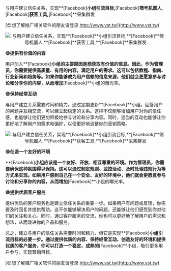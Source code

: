与用户建立信任关系，实现**[Facebook]**小组引流目标,**[Facebook]**筛号机器人,**[Facebook]**获客工具,**[Facebook]**采集群发

[😍想了解推广相关软件的朋友请登录 http://www.vst.tw](http://www.vst.tw)

 <center><img src="https://vst.tw/MP4/tuiguang/png/0.png" alt="与用户建立信任关系，实现**[Facebook]**小组引流目标,**[Facebook]**筛号机器人,**[Facebook]**获客工具,**[Facebook]**采集群发"></center>

**😄提供有价值的内容**

用户加入**[Facebook]**小组的主要原因是想获取有价值的信息。因此，作为管理员，你需要提供高质量、有用的内容，满足用户的需求。这可以包括教程、指南、行业新闻和趋势等。如果你能够成为用户信赖的信息来源，他们就会更愿意参与讨论和分享你的内容，从而增加**[Facebook]**小组的曝光率。

**😄保持经常互动**

与用户建立关系需要时间和精力。通过定期更新**[Facebook]**小组，回答用户的问题并互相交流，可以建立起稳定的关系。这样不仅能够增加用户对你的信任感，也能够让他们更加积极地参与讨论和分享内容。同时，适当的互动也能够让你更好地了解用户的需求和偏好，以便更好地调整你的营销策略。

 <center><img src="https://vst.tw/MP4/tuiguang/png/1.png" alt="与用户建立信任关系，实现**[Facebook]**小组引流目标,**[Facebook]**筛号机器人,**[Facebook]**获客工具,**[Facebook]**采集群发"></center>

**😄创造一个友好的环境**

**[Facebook]**小组应该是一个友好、开放、相互尊重的环境。作为管理员，你需要确保这种氛围得以保持。这可以通过制定规则、监控活动、及时处理违规行为等方式来实现。如果用户感到自己在一个安全、友好的环境中，他们就会更愿意参与讨论和分享你的内容，从而增加**[Facebook]**小组的曝光率。

**😄提供优质客户服务**

提供优质的客户服务也是建立信任关系的重要一步。如果用户有问题或反馈，你需要及时回复并提供帮助。这不仅能够解决用户的问题，还能够让他们感受到你对他们的关注和关心。同时，通过客户服务的交流，你也可以更好地了解用户的需求和想法，从而改进你的产品和服务。

总之，建立与用户的信任关系需要时间和精力，但它是实现**[Facebook]**小组引流目标的必要一步。通过提供优质的内容、保持经常互动、创造友好的环境和提供优质的客户服务，你可以打造一个稳定、成熟的**[Facebook]**小组，吸引更多用户参与，实现营销目标。

[😍想了解推广相关软件的朋友请登录 http://www.vst.tw](http://www.vst.tw)




